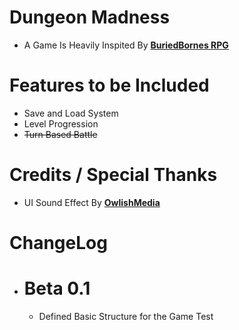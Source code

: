 # Dungeon Madness
 - A Game Is Heavily Inspited By [**BuriedBornes RPG**](https://store.steampowered.com/app/2153310/Buriedbornes__Dungeon_RPG/)
# Features to be Included
 - Save and Load System
 - Level Progression
 - ~~Turn Based Battle~~
# Credits / Special Thanks
 - UI Sound Effect By [**OwlishMedia**](https://opengameart.org/content/8-bit-sound-effect-pack)
# ChangeLog
 - # Beta 0.1
   - Defined Basic Structure for the Game
Test
